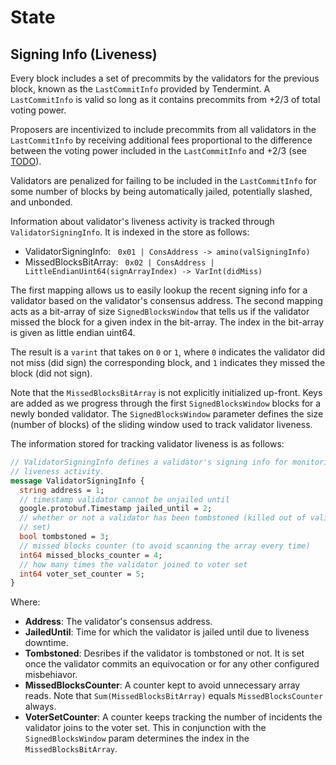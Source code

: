 <!--
order: 2
-->

# State

## Signing Info (Liveness)

Every block includes a set of precommits by the validators for the previous block,
known as the `LastCommitInfo` provided by Tendermint. A `LastCommitInfo` is valid so
long as it contains precommits from +2/3 of total voting power.

Proposers are incentivized to include precommits from all validators in the `LastCommitInfo`
by receiving additional fees proportional to the difference between the voting
power included in the `LastCommitInfo` and +2/3 (see [TODO](https://github.com/cosmos/cosmos-sdk/issues/967)).

Validators are penalized for failing to be included in the `LastCommitInfo` for some
number of blocks by being automatically jailed, potentially slashed, and unbonded.

Information about validator's liveness activity is tracked through `ValidatorSigningInfo`.
It is indexed in the store as follows:

- ValidatorSigningInfo: ` 0x01 | ConsAddress -> amino(valSigningInfo)`
- MissedBlocksBitArray: ` 0x02 | ConsAddress | LittleEndianUint64(signArrayIndex) -> VarInt(didMiss)`

The first mapping allows us to easily lookup the recent signing info for a
validator based on the validator's consensus address. The second mapping acts
as a bit-array of size `SignedBlocksWindow` that tells us if the validator missed
the block for a given index in the bit-array. The index in the bit-array is given
as little endian uint64.

The result is a `varint` that takes on `0` or `1`, where `0` indicates the
validator did not miss (did sign) the corresponding block, and `1` indicates
they missed the block (did not sign).

Note that the `MissedBlocksBitArray` is not explicitly initialized up-front. Keys
are added as we progress through the first `SignedBlocksWindow` blocks for a newly
bonded validator. The `SignedBlocksWindow` parameter defines the size
(number of blocks) of the sliding window used to track validator liveness.

The information stored for tracking validator liveness is as follows:

```protobuf
// ValidatorSigningInfo defines a validator's signing info for monitoring their
// liveness activity.
message ValidatorSigningInfo {
  string address = 1;
  // timestamp validator cannot be unjailed until
  google.protobuf.Timestamp jailed_until = 2;
  // whether or not a validator has been tombstoned (killed out of validator
  // set)
  bool tombstoned = 3;
  // missed blocks counter (to avoid scanning the array every time)
  int64 missed_blocks_counter = 4;
  // how many times the validator joined to voter set
  int64 voter_set_counter = 5;
}
```

Where:

- **Address**: The validator's consensus address.
- **JailedUntil**: Time for which the validator is jailed until due to liveness downtime.
- **Tombstoned**: Desribes if the validator is tombstoned or not. It is set once the
  validator commits an equivocation or for any other configured misbehiavor.
- **MissedBlocksCounter**: A counter kept to avoid unnecessary array reads. Note
  that `Sum(MissedBlocksBitArray)` equals `MissedBlocksCounter` always.
- **VoterSetCounter**: A counter keeps tracking the number of incidents the validator
  joins to the voter set. This in conjunction with the `SignedBlocksWindow` param
  determines the index in the `MissedBlocksBitArray`.
